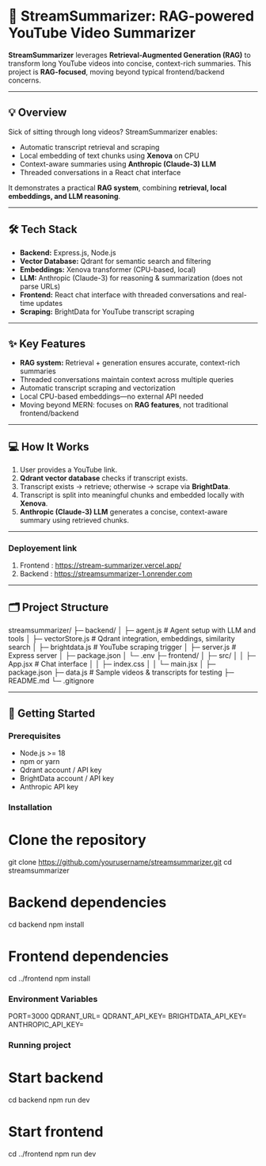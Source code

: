 # 🚀 StreamSummarizer: RAG-powered YouTube Video Summarizer

**StreamSummarizer** leverages **Retrieval-Augmented Generation (RAG)** to transform long YouTube videos into concise, context-rich summaries. This project is **RAG-focused**, moving beyond typical frontend/backend concerns.

---

## 💡 Overview

Sick of sitting through long videos? StreamSummarizer enables:

- Automatic transcript retrieval and scraping
- Local embedding of text chunks using **Xenova** on CPU
- Context-aware summaries using **Anthropic (Claude-3) LLM**
- Threaded conversations in a React chat interface

It demonstrates a practical **RAG system**, combining **retrieval, local embeddings, and LLM reasoning**.

---

## 🛠 Tech Stack

- **Backend:** Express.js, Node.js  
- **Vector Database:** Qdrant for semantic search and filtering  
- **Embeddings:** Xenova transformer (CPU-based, local)  
- **LLM:** Anthropic (Claude-3) for reasoning & summarization (does not parse URLs)  
- **Frontend:** React chat interface with threaded conversations and real-time updates  
- **Scraping:** BrightData for YouTube transcript scraping  

---

## ✨ Key Features

- **RAG system:** Retrieval + generation ensures accurate, context-rich summaries  
- Threaded conversations maintain context across multiple queries  
- Automatic transcript scraping and vectorization  
- Local CPU-based embeddings—no external API needed  
- Moving beyond MERN: focuses on **RAG features**, not traditional frontend/backend  

---

## 💻 How It Works

1. User provides a YouTube link.  
2. **Qdrant vector database** checks if transcript exists.  
3. Transcript exists → retrieve; otherwise → scrape via **BrightData**.  
4. Transcript is split into meaningful chunks and embedded locally with **Xenova**.  
5. **Anthropic (Claude-3) LLM** generates a concise, context-aware summary using retrieved chunks.

---

### Deployement link

1. Frontend : https://stream-summarizer.vercel.app/
2. Backend : https://streamsummarizer-1.onrender.com

---

## 🗂 Project Structure

streamsummarizer/
├─ backend/
│ ├─ agent.js # Agent setup with LLM and tools
│ ├─ vectorStore.js # Qdrant integration, embeddings, similarity search
│ ├─ brightdata.js # YouTube scraping trigger
│ ├─ server.js # Express server
│ ├─ package.json
│ └─ .env
├─ frontend/
│ ├─ src/
│ │ ├─ App.jsx # Chat interface
│ │ ├─ index.css
│ │ └─ main.jsx
│ ├─ package.json
├─ data.js # Sample videos & transcripts for testing
├─ README.md
└─ .gitignore

---

## 🚀 Getting Started

### Prerequisites

- Node.js >= 18  
- npm or yarn  
- Qdrant account / API key  
- BrightData account / API key  
- Anthropic API key  

### Installation


# Clone the repository
git clone https://github.com/yourusername/streamsummarizer.git
cd streamsummarizer

# Backend dependencies
cd backend
npm install

# Frontend dependencies
cd ../frontend
npm install

### Environment Variables

PORT=3000
QDRANT_URL=<your-qdrant-url>
QDRANT_API_KEY=<your-qdrant-api-key>
BRIGHTDATA_API_KEY=<your-brightdata-api-key>
ANTHROPIC_API_KEY=<your-anthropic-api-key>

### Running project

# Start backend
cd backend
npm run dev

# Start frontend
cd ../frontend
npm run dev
